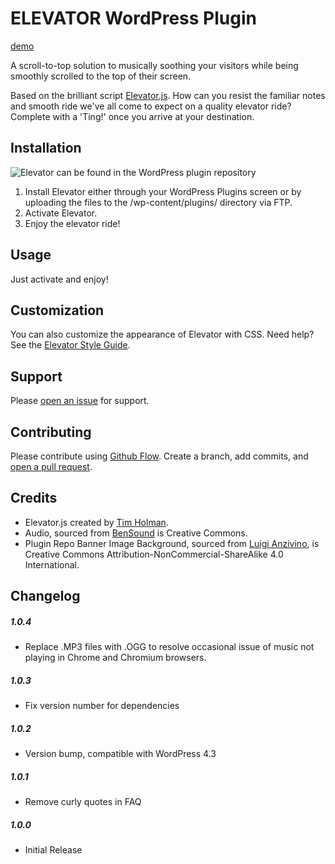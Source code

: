# ELEVATOR WordPress Plugin

[demo](https://fatpony.me/plugins/elevator/)

A scroll-to-top solution to musically soothing your visitors while being smoothly scrolled to the top of their screen.

Based on the brilliant script [Elevator.js](https://github.com/tholman/elevator.js). How can you resist the familiar notes and smooth ride we've all come to expect on a quality elevator ride? Complete with a 'Ting!' once you arrive at your destination.

## Installation

![Elevator can be found in the WordPress plugin repository](https://fatpony.me/wp-content/uploads/2015/04/elevator-plugin.jpg)

1. Install Elevator either through your WordPress Plugins screen or by uploading the files to the /wp-content/plugins/ directory via FTP.
2. Activate Elevator.
3. Enjoy the elevator ride!

## Usage

Just activate and enjoy!

## Customization

You can also customize the appearance of Elevator with CSS. Need help? See the [Elevator Style Guide](https://fatpony.me/plugins/elevator/style-guide/).

## Support

Please [open an issue](https://github.com/ericakfranz/elevator/issues/new) for support.

## Contributing

Please contribute using [Github Flow](https://guides.github.com/introduction/flow/). Create a branch, add commits, and [open a pull request](https://github.com/ericakfranz/elevator/compare/).

## Credits

- Elevator.js created by [Tim Holman](http://tholman.com/). 
- Audio, sourced from [BenSound](http://www.bensound.com/) is Creative Commons. 
- Plugin Repo Banner Image Background, sourced from [Luigi Anzivino](https://www.flickr.com/photos/ilmungo/27091536), is Creative Commons Attribution-NonCommercial-ShareAlike 4.0 International.

## Changelog

##### 1.0.4
- Replace .MP3 files with .OGG to resolve occasional issue of music not playing in Chrome and Chromium browsers.

##### 1.0.3
- Fix version number for dependencies

##### 1.0.2
- Version bump, compatible with WordPress 4.3

##### 1.0.1
- Remove curly quotes in FAQ

##### 1.0.0
- Initial Release